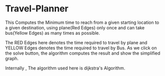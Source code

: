 # Travel-Planner

This Computes the Minimum time to reach from a given starting location to a given destination, using plane(Red Edges) only once and can take bus(Yellow Edges) as many times as possible.


The RED Edges here denotes the time required to travel by plane and YELLOW Edges denotes the time required to travel by Bus.
As we click on the solve button, the algorithm computes the result and show the simplified graph.

Internally , The algorithm used here is dijkstra's Algorithm.
